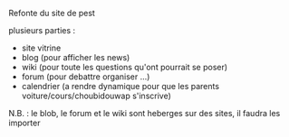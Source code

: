 Refonte du site de pest

plusieurs parties :
- site vitrine
- blog (pour afficher les news)
- wiki (pour toute les questions qu'ont pourrait se poser)
- forum (pour debattre organiser ...)
- calendrier (a rendre dynamique pour que les parents voiture/cours/choubidouwap s'inscrive)

N.B. : le blob, le forum et le wiki sont heberges sur des sites, il faudra les importer
